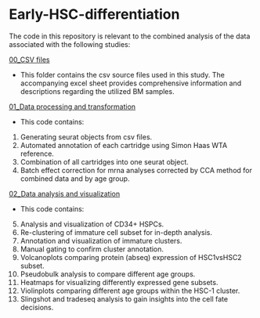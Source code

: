 # Early-HSC-differentiation
The code in this repository is relevant to the combined analysis of the data associated with the following studies:

[00_CSV files](00_CSV_files/) 
- This folder contains the csv source files used in this study. The accompanying excel sheet provides comprehensive information and descriptions regarding the utilized BM samples.

[01_Data processing and transformation](01_Data_processing_and_transformation) 
- This code contains: 
01. Generating seurat objects from csv files. 
02. Automated annotation of each cartridge using Simon Haas WTA reference.
03. Combination of all cartridges into one seurat object. 
04. Batch effect correction for mrna analyses corrected by CCA method for combined data and by age group.  

[02_Data analysis and visualization](02_Data_analysis_and_visualization) 
- This code contains:
05. Analysis and visualization of CD34+ HSPCs. 
06. Re-clustering of immature cell subset for in-depth analysis. 
07. Annotation and visualization of immature clusters.
08. Manual gating to confirm cluster annotation.
09. Volcanoplots comparing protein (abseq) expression of HSC1vsHSC2 subset.
10. Pseudobulk analysis to compare different age groups. 
11. Heatmaps for visualizing differently expressed gene subsets.
12. Violinplots comparing different age groups within the HSC-1 cluster. 
13. Slingshot and tradeseq analysis to gain insights into the cell fate decisions. 
